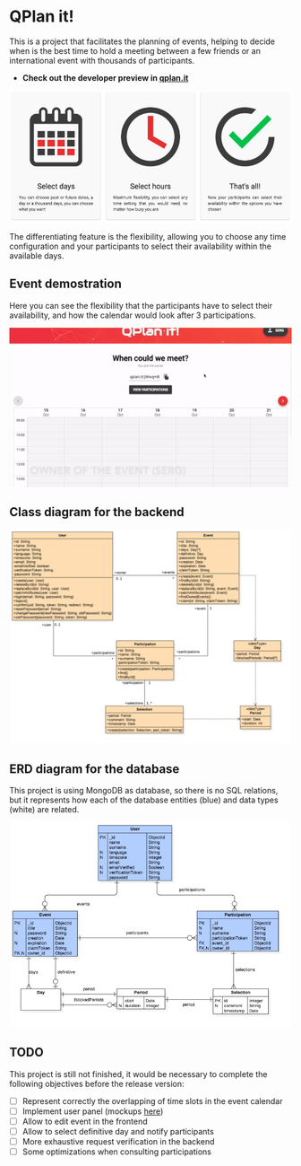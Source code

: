 # QPlan it!

This is a project that facilitates the planning of events, helping to decide when is the best time to hold a meeting between a few friends or an international event with thousands of participants.

+ **Check out the developer preview in [qplan.it](http://qplan.it)**

<div style="text-align:center"><img src ="doc/steps.png" /></div>

The differentiating feature is the flexibility, allowing you to choose any time configuration and your participants to select their availability within the available days.

## Event demostration
Here you can see the flexibility that the participants have to select their availability, and how the calendar would look after 3 participations.
<div style="text-align:center"><img src ="doc/demostration.gif" /></div>

## Class diagram for the backend
<div style="text-align:center"><img src ="doc/class_diagram.png" /></div>

## ERD diagram for the database
This project is using MongoDB as database, so there is no SQL relations, but it represents how each of the database entities (blue) and data types (white) are related.
<div style="text-align:center"><img src ="doc/erd_diagram.png" /></div>

## TODO
This project is still not finished, it would be necessary to complete the following objectives before the release version:

- [ ] Represent correctly the overlapping of time slots in the event calendar
- [ ] Implement user panel (mockups [here](doc/mockups.pdf))
- [ ] Allow to edit event in the frontend
- [ ] Allow to select definitive day and notify participants
- [ ] More exhaustive request verification in the backend
- [ ] Some optimizations when consulting participations
